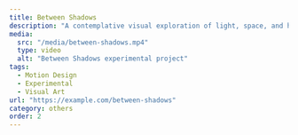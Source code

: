 ```yaml
---
title: Between Shadows
description: "A contemplative visual exploration of light, space, and human presence. This experimental project uses motion and shadow play to create atmospheric narratives that blur the boundary between physical and digital realms."
media:
  src: "/media/between-shadows.mp4"
  type: video
  alt: "Between Shadows experimental project"
tags:
  - Motion Design
  - Experimental
  - Visual Art
url: "https://example.com/between-shadows"
category: others
order: 2
---
```

